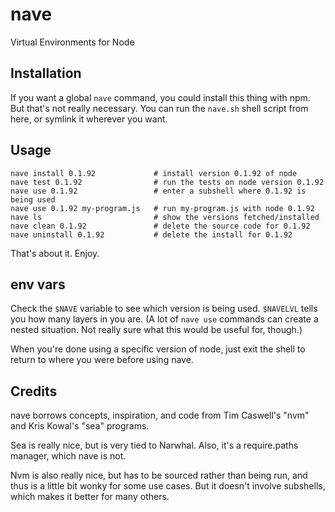 # nave

Virtual Environments for Node

## Installation

If you want a global `nave` command, you could install this thing with npm.
But that's not really necessary.  You can run the `nave.sh` shell script
from here, or symlink it wherever you want.

## Usage

    nave install 0.1.92             # install version 0.1.92 of node
    nave test 0.1.92                # run the tests on node version 0.1.92
    nave use 0.1.92                 # enter a subshell where 0.1.92 is being used
    nave use 0.1.92 my-program.js   # run my-program.js with node 0.1.92
    nave ls                         # show the versions fetched/installed
    nave clean 0.1.92               # delete the source code for 0.1.92
    nave uninstall 0.1.92           # delete the install for 0.1.92

That's about it.  Enjoy.

## env vars

Check the `$NAVE` variable to see which version is being used.  `$NAVELVL` tells
you how many layers in you are.  (A lot of `nave use` commands can create a
nested situation.  Not really sure what this would be useful for, though.)

When you're done using a specific version of node, just exit the shell to return
to where you were before using nave.

## Credits

nave borrows concepts, inspiration, and code from Tim Caswell's "nvm" and Kris
Kowal's "sea" programs.

Sea is really nice, but is very tied to Narwhal.  Also, it's a require.paths
manager, which nave is not.

Nvm is also really nice, but has to be sourced rather than being run, and
thus is a little bit wonky for some use cases.  But it doesn't involve
subshells, which makes it better for many others.
